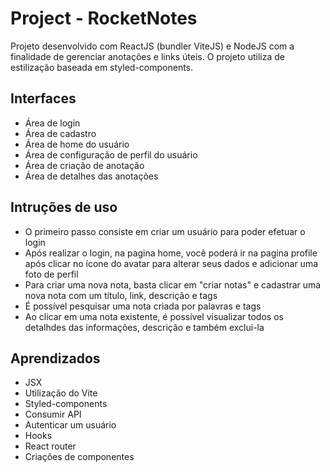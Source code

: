 # Project - RocketNotes

Projeto desenvolvido com ReactJS (bundler ViteJS) e NodeJS com a finalidade de gerenciar anotações e links úteis. O projeto utiliza de estilização baseada em styled-components.

## Interfaces

* Área de login
* Área de cadastro
* Área de home do usuário
* Área de configuração de perfil do usuário
* Área de criação de anotação
* Área de detalhes das anotações

## Intruções de uso

- O primeiro passo consiste em criar um usuário para poder efetuar o login
- Após realizar o login, na pagina home, você poderá ir na pagina profile após clicar no ícone do avatar para alterar seus dados e adicionar uma foto de perfil
- Para criar uma nova nota, basta clicar em "criar notas" e cadastrar uma nova nota com um título, link, descrição e tags
- É possível pesquisar uma nota criada por palavras e tags
- Ao clicar em uma nota existente, é possível visualizar todos os detalhdes das informações, descrição e também exclui-la

## Aprendizados

- JSX
- Utilização do Vite
- Styled-components
- Consumir API
- Autenticar um usuário 
- Hooks
- React router
- Criações de componentes
